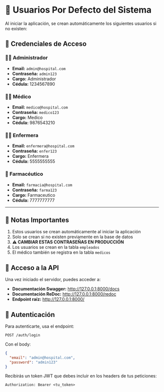 # 👥 Usuarios Por Defecto del Sistema

Al iniciar la aplicación, se crean automáticamente los siguientes usuarios si no existen:

## 🔑 Credenciales de Acceso

### 👨‍💼 Administrador
- **Email:** `admin@hospital.com`
- **Contraseña:** `admin123`
- **Cargo:** Administrador
- **Cédula:** 1234567890

### 👨‍⚕️ Médico
- **Email:** `medico@hospital.com`
- **Contraseña:** `medico123`
- **Cargo:** Medico
- **Cédula:** 9876543210

### 👩‍⚕️ Enfermera
- **Email:** `enfermera@hospital.com`
- **Contraseña:** `enfer123`
- **Cargo:** Enfermera
- **Cédula:** 5555555555

### 💊 Farmacéutico
- **Email:** `farmacia@hospital.com`
- **Contraseña:** `farma123`
- **Cargo:** Farmaceutico
- **Cédula:** 7777777777

---

## 📝 Notas Importantes

1. Estos usuarios se crean automáticamente al iniciar la aplicación
2. Solo se crean si no existen previamente en la base de datos
3. **⚠️ CAMBIAR ESTAS CONTRASEÑAS EN PRODUCCIÓN**
4. Los usuarios se crean en la tabla `empleados`
5. El médico también se registra en la tabla `medicos`

## 🚀 Acceso a la API

Una vez iniciado el servidor, puedes acceder a:
- **Documentación Swagger:** http://127.0.0.1:8000/docs
- **Documentación ReDoc:** http://127.0.0.1:8000/redoc
- **Endpoint raíz:** http://127.0.0.1:8000/

## 🔐 Autenticación

Para autenticarte, usa el endpoint:
```
POST /auth/login
```

Con el body:
```json
{
  "email": "admin@hospital.com",
  "password": "admin123"
}
```

Recibirás un token JWT que debes incluir en los headers de tus peticiones:
```
Authorization: Bearer <tu_token>
```
